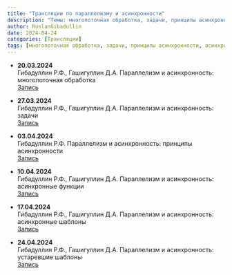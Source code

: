 ```yaml
---
title: "Трансляции по параллелизму и асинхронности"
description: "Темы: многопоточная обработка, задачи, принципы асинхронности, асинхронные функции, устаревшие шаблоны."
author: RuslanGibadullin
date: 2024-04-24
categories: [Трансляции]
tags: [многопоточная обработка, задачи, принципы асинхронности, асинхронные функции, устаревшие шаблоны]
---
```


- **20.03.2024**  
  Гибадуллин Р.Ф., Гашигуллин Д.А. Параллелизм и асинхронность: многопоточная обработка  
  [Запись](https://t.me/CSharpCooking/150)

- **27.03.2024**  
  Гибадуллин Р.Ф., Гашигуллин Д.А. Параллелизм и асинхронность: задачи  
  [Запись](https://t.me/CSharpCooking/154)

- **03.04.2024**  
  Гибадуллин Р.Ф. Параллелизм и асинхронность: принципы асинхронности  
  [Запись](https://t.me/CSharpCooking/159)

- **10.04.2024**  
  Гибадуллин Р.Ф., Гашигуллин Д.А. Параллелизм и асинхронность: асинхронные функции  
  [Запись](https://t.me/CSharpCooking/164)

- **17.04.2024**  
  Гибадуллин Р.Ф., Гашигуллин Д.А. Параллелизм и асинхронность: асинхронные шаблоны  
  [Запись](https://t.me/CSharpCooking/169)

- **24.04.2024**  
  Гибадуллин Р.Ф., Гашигуллин Д.А. Параллелизм и асинхронность: устаревшие шаблоны  
  [Запись](https://t.me/CSharpCooking/174)